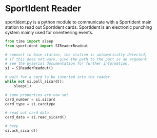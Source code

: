 # SportIdent Reader

sportIdent.py is a python module to communicate with a SportIdent main station to read out SportIdent cards. 
SportIdent is an electronic punching system mainly used for orienteering events.

```python
from time import sleep
from sportident import SIReaderReadout

# connect to base station, the station is automatically detected,
# if this does not work, give the path to the port as an argument
# see the pyserial documentation for further information.
si = SIReaderReadout()

# wait for a card to be inserted into the reader
while not si.poll_sicard():
    sleep(1)

# some properties are now set
card_number = si.sicard
card_type = si.cardtype

# read out card data
card_data = si.read_sicard()

# beep
si.ack_sicard()
```